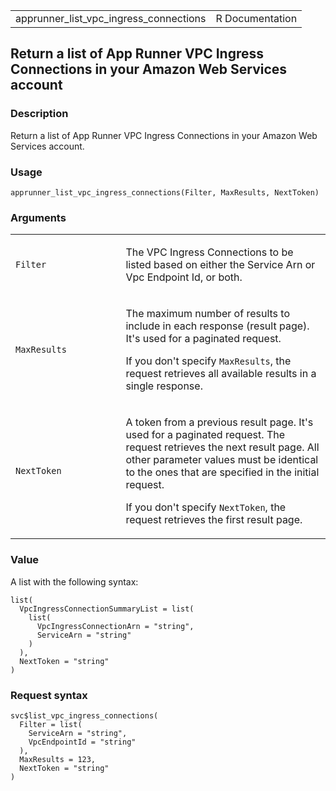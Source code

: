 <table style="width: 100%;">
<tbody>
<tr class="odd">
<td>apprunner_list_vpc_ingress_connections</td>
<td style="text-align: right;">R Documentation</td>
</tr>
</tbody>
</table>

## Return a list of App Runner VPC Ingress Connections in your Amazon Web Services account

### Description

Return a list of App Runner VPC Ingress Connections in your Amazon Web
Services account.

### Usage

    apprunner_list_vpc_ingress_connections(Filter, MaxResults, NextToken)

### Arguments

<table>
<colgroup>
<col style="width: 35%" />
<col style="width: 65%" />
</colgroup>
<tbody>
<tr class="odd">
<td><code
id="apprunner_list_vpc_ingress_connections_:_Filter">Filter</code></td>
<td><p>The VPC Ingress Connections to be listed based on either the
Service Arn or Vpc Endpoint Id, or both.</p></td>
</tr>
<tr class="even">
<td><code
id="apprunner_list_vpc_ingress_connections_:_MaxResults">MaxResults</code></td>
<td><p>The maximum number of results to include in each response (result
page). It's used for a paginated request.</p>
<p>If you don't specify <code>MaxResults</code>, the request retrieves
all available results in a single response.</p></td>
</tr>
<tr class="odd">
<td><code
id="apprunner_list_vpc_ingress_connections_:_NextToken">NextToken</code></td>
<td><p>A token from a previous result page. It's used for a paginated
request. The request retrieves the next result page. All other parameter
values must be identical to the ones that are specified in the initial
request.</p>
<p>If you don't specify <code>NextToken</code>, the request retrieves
the first result page.</p></td>
</tr>
</tbody>
</table>

### Value

A list with the following syntax:

    list(
      VpcIngressConnectionSummaryList = list(
        list(
          VpcIngressConnectionArn = "string",
          ServiceArn = "string"
        )
      ),
      NextToken = "string"
    )

### Request syntax

    svc$list_vpc_ingress_connections(
      Filter = list(
        ServiceArn = "string",
        VpcEndpointId = "string"
      ),
      MaxResults = 123,
      NextToken = "string"
    )
